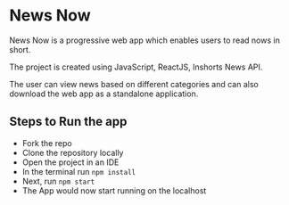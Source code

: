 
# News Now

News Now is a progressive web app which enables users to read nows in short.

The project is created using JavaScript, ReactJS, Inshorts News API.

The user can view news based on different categories and can also download the web app as a standalone application.


## Steps to Run the app

* Fork the repo
* Clone the repository locally
* Open the project in an IDE
* In the terminal run ```npm install```
* Next, run ```npm start```
* The App would now start running on the localhost



